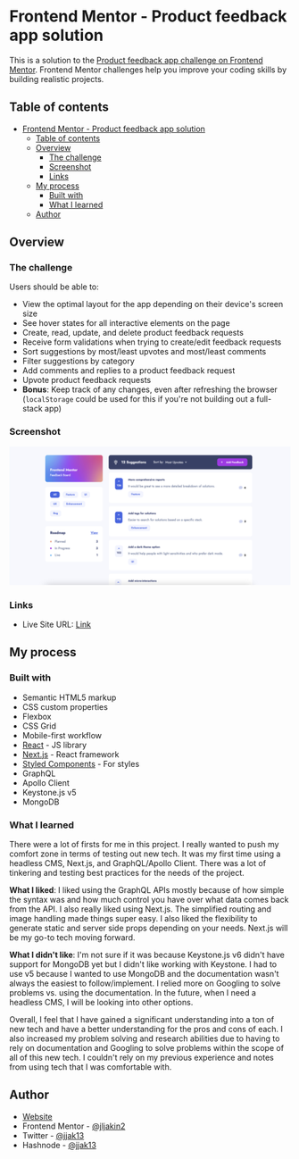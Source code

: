 # Frontend Mentor - Product feedback app solution

This is a solution to the [Product feedback app challenge on Frontend Mentor](https://www.frontendmentor.io/challenges/product-feedback-app-wbvUYqjR6). Frontend Mentor challenges help you improve your coding skills by building realistic projects.

## Table of contents

- [Frontend Mentor - Product feedback app solution](#frontend-mentor---product-feedback-app-solution)
  - [Table of contents](#table-of-contents)
  - [Overview](#overview)
    - [The challenge](#the-challenge)
    - [Screenshot](#screenshot)
    - [Links](#links)
  - [My process](#my-process)
    - [Built with](#built-with)
    - [What I learned](#what-i-learned)
  - [Author](#author)

## Overview

### The challenge

Users should be able to:

- View the optimal layout for the app depending on their device's screen size
- See hover states for all interactive elements on the page
- Create, read, update, and delete product feedback requests
- Receive form validations when trying to create/edit feedback requests
- Sort suggestions by most/least upvotes and most/least comments
- Filter suggestions by category
- Add comments and replies to a product feedback request
- Upvote product feedback requests
- **Bonus**: Keep track of any changes, even after refreshing the browser (`localStorage` could be used for this if you're not building out a full-stack app)

### Screenshot

![](./frontend/public/screenshot.png)

### Links

- Live Site URL: [Link](https://product-feedback-next.vercel.app/)

## My process

### Built with

- Semantic HTML5 markup
- CSS custom properties
- Flexbox
- CSS Grid
- Mobile-first workflow
- [React](https://reactjs.org/) - JS library
- [Next.js](https://nextjs.org/) - React framework
- [Styled Components](https://styled-components.com/) - For styles
- GraphQL
- Apollo Client
- Keystone.js v5
- MongoDB

### What I learned

There were a lot of firsts for me in this project. I really wanted to push my comfort zone in terms of testing out new tech. It was my first time using a headless CMS, Next.js, and GraphQL/Apollo Client. There was a lot of tinkering and testing best practices for the needs of the project.

**What I liked**:
I liked using the GraphQL APIs mostly because of how simple the syntax was and how much control you have over what data comes back from the API. I also really liked using Next.js. The simplified routing and image handling made things super easy. I also liked the flexibility to generate static and server side props depending on your needs. Next.js will be my go-to tech moving forward.

**What I didn't like**:
I'm not sure if it was because Keystone.js v6 didn't have support for MongoDB yet but I didn't like working with Keystone. I had to use v5 because I wanted to use MongoDB and the documentation wasn't always the easiest to follow/implement. I relied more on Googling to solve problems vs. using the documentation. In the future, when I need a headless CMS, I will be looking into other options.

Overall, I feel that I have gained a significant understanding into a ton of new tech and have a better understanding for the pros and cons of each. I also increased my problem solving and research abilities due to having to rely on documentation and Googling to solve problems within the scope of all of this new tech. I couldn't rely on my previous experience and notes from using tech that I was comfortable with.

## Author

- [Website](https://www.jeffjakinovich.com/)
- Frontend Mentor - [@jljakin2](https://www.frontendmentor.io/profile/jljakin2)
- Twitter - [@jjak13](https://twitter.com/jjak13)
- Hashnode - [@jjak13](https://hashnode.com/@jjak13)
